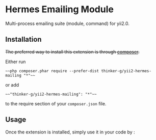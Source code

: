 Hermes Emailing Module
======================
Multi-process emailing suite (module, command) for yii2.0.

Installation
------------

~~The preferred way to install this extension is through [composer](http://getcomposer.org/download/).~~

Either run

```
~~php composer.phar require --prefer-dist thinker-g/yii2-hermes-mailing "*"~~
```

or add

```
~~"thinker-g/yii2-hermes-mailing": "*"~~
```

to the require section of your `composer.json` file.


Usage
-----

Once the extension is installed, simply use it in your code by  :

```php
